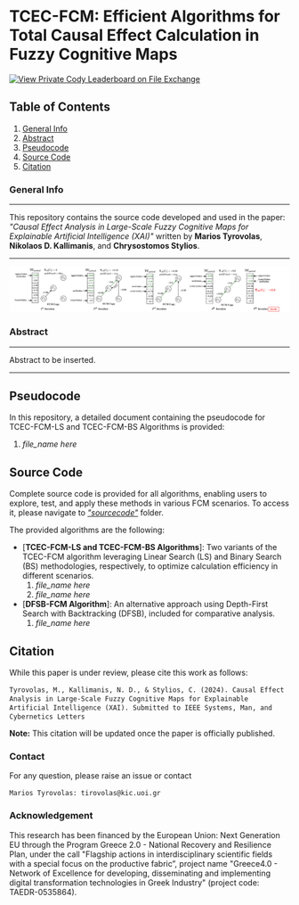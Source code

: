 # TCEC-FCM: Efficient Algorithms for Total Causal Effect Calculation in Fuzzy Cognitive Maps
[![View Private Cody Leaderboard on File Exchange](https://www.mathworks.com/matlabcentral/images/matlab-file-exchange.svg)](https://www.mathworks.com/products/matlab.html)


## Table of Contents
1. [General Info](#general-info)
2. [Abstract](#abstract)
3. [Pseudocode](#pseudocode)
4. [Source Code](#sourcecode)
5. [Citation](#citation)

### General Info
***
This repository contains the source code developed and used in the paper: *"Causal Effect Analysis in Large-Scale Fuzzy Cognitive Maps for Explainable Artificial Intelligence (XAI)"* written by **Marios Tyrovolas**, **Nikolaos D. Kallimanis**, and **Chrysostomos Stylios**. 
***

<p align="center">
<img src="TCEC_FCM_proposed_methodology.png" alt="Proposed Methodology" width="800">
</p>

### Abstract
***
Abstract to be inserted.
***

## Pseudocode

In this repository, a detailed document containing the pseudocode for TCEC-FCM-LS and TCEC-FCM-BS Algorithms is provided:
1. *file_name here*


## Source Code

Complete source code is provided for all algorithms, enabling users to explore, test, and apply these methods in various FCM scenarios. To access it, please navigate to [*"sourcecode"*](https://github.com/marios-tyrovolas/TCEC-FCM-Algorithms/tree/main/Source%20Code) folder.

The provided algorithms are the following:


* [**TCEC-FCM-LS and TCEC-FCM-BS Algorithms**]: Two variants of the TCEC-FCM algorithm leveraging Linear Search (LS) and Binary Search (BS) methodologies, respectively, to optimize calculation efficiency in different scenarios.
  1. *file_name here*
  2. *file_name here*
* [**DFSB-FCM Algorithm**]: An alternative approach using Depth-First Search with Backtracking (DFSB), included for comparative analysis.
  1. *file_name here*



## Citation

While this paper is under review, please cite this work as follows:


```
Tyrovolas, M., Kallimanis, N. D., & Stylios, C. (2024). Causal Effect Analysis in Large-Scale Fuzzy Cognitive Maps for Explainable Artificial Intelligence (XAI). Submitted to IEEE Systems, Man, and Cybernetics Letters
```
**Note:** This citation will be updated once the paper is officially published.

### Contact

For any question, please raise an issue or contact

```
Marios Tyrovolas: tirovolas@kic.uoi.gr
```
### Acknowledgement

This research has been financed by the European Union: Next Generation EU through the Program Greece 2.0 - National Recovery and Resilience Plan, under the call "Flagship actions in interdisciplinary scientific fields with a special focus on the productive fabric”, project name "Greece4.0 - Network of Excellence for developing, disseminating and implementing digital transformation technologies in Greek Industry" (project code: TAEDR-0535864).

